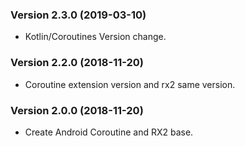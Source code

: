 ### Version 2.3.0 (2019-03-10)
- Kotlin/Coroutines Version change.

### Version 2.2.0 (2018-11-20)
- Coroutine extension version and rx2 same version.

### Version 2.0.0 (2018-11-20)
 - Create Android Coroutine and RX2 base.